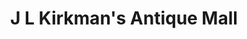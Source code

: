 ---
title: "J L Kirkman's Antique Mall"
url: /bridgeton/j-l-kirkmans-antique-mall/
shop: antiques
---